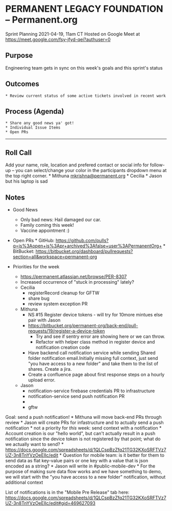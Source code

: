 # PERMANENT LEGACY FOUNDATION – Permanent.org
Sprint Planning
2021-04-19, 11am CT
Hosted on Google Meet at https://meet.google.com/fsy-jfyd-qei?authuser=0

## Purpose
Engineering team gets in sync on this week's goals and this sprint's status

## Outcomes
    * Review current status of some active tickets involved in recent work

## Process (Agenda)
    * Share any good news ya' got!
    * Individual Issue Items
    * Open PRs
--- --- --- --- --- --- --- --- --- --- --- --- --- --- --- --- ---

## Roll Call
Add your name, role, location and prefered contact or social info for follow-up – you can select/change your color in the participants dropdown menu at the top right corner.
	* Mithuna mkrishna@permanent.org 
	* Cecilia
	* Jason but his laptop is sad

## Notes
                        
* Good News
	*  Only bad news: Hail damaged our car.
	*  Family coming this week!
	* Vaccine appointment :)

* Open PRs
        * GitHub: https://github.com/pulls?q=is%3Aopen+is%3Apr+archived%3Afalse+user%3APermanentOrg+
        * BitBucket: https://bitbucket.org/dashboard/pullrequests?section=all&workspace=permanent-org

* Priorities for the week
	* https://permanent.atlassian.net/browse/PER-8307
	* Increased occurrence of "stuck in processing" lately?
	* Cecilia
		* registerRecord cleanup for GFTW
		* share bug
		* review system exception PR
	* Mithuna
		* NS #15 Register device tokens - will try for 10more mintues else pair with Jason
		* https://bitbucket.org/permanent-org/back-end/pull-requests/19/register-a-device-token 
			* Try and see if sentry error are showing here or we can throw.
			* Refactor with helper class method in register device and notification creation code
		* Have backend call notification service while sending Shared folder notification email.Initially missing full context, just send "you have access to a new folder" and take them to the list of shares. Create a jira. 
		* Create a confluence page about first response steps on a hourly upload error.
	* Jason
		* notification-service firebase credentials PR to infrastructure
		* notification-service send push notification PR
		* 
		* gftw

Goal: send a push notification!
	* Mithuna will move back-end PRs through review
	* Jason will create PRs for infastructure and to actually send a push notification
		* not a priority for *this* week: send context with a notification
	* Account creation is our "hello world", but can't actually result in a push notification since the device token is not registered by that point; what do we actually want to send?
		* https://docs.google.com/spreadsheets/d/1QLCspBzZfq21TG32KXoSRFTVz7UZ-3n8TnYVzOeElIc/edit
	* Question for mobile team: is it better for them to send data as flat key-value pairs or one key with a value that is json encoded as a string?
		* Jason will write in #public-mobile-dev
	* For the purpose of making sure data flow works and we have something to demo, we will start with the "you have access to a new folder" notification, without additional context

List of notifications is in the "Mobile Pre Release" tab here: https://docs.google.com/spreadsheets/d/1QLCspBzZfq21TG32KXoSRFTVz7UZ-3n8TnYVzOeElIc/edit#gid=469627093
